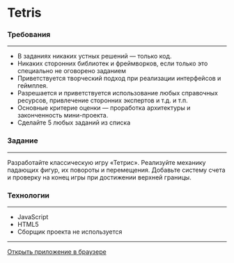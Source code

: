 # **Tetris**

### **Требования**
***
* В заданиях никаких устных решений — только код.
* Никаких сторонних библиотек и фреймворков, если только это специально не оговорено заданием
* Приветствуется творческий подход при реализации интерфейсов и геймплея.
* Разрешается и приветствуется использование любых справочных ресурсов, привлечение сторонних экспертов и т.д. и т.п.
* Основные критерие оценки — проработка архитектуры и законченность мини-проекта.
* Сделайте 5 любых заданий из списка
 

### **Задание**
***
Разработайте классическую игру «Тетрис». Реализуйте механику падающих фигур, их повороты и перемещения. Добавьте систему счета и проверку на конец игры при достижении верхней границы.
  


### **Технологии**
***
* JavaScript 
* HTML5 
* Сборщик проекта не используется


***
[Открыть приложение в браузере]( https://maxkondratiev94.github.io/WB_Frontend_L2-Tetris-Game/)
